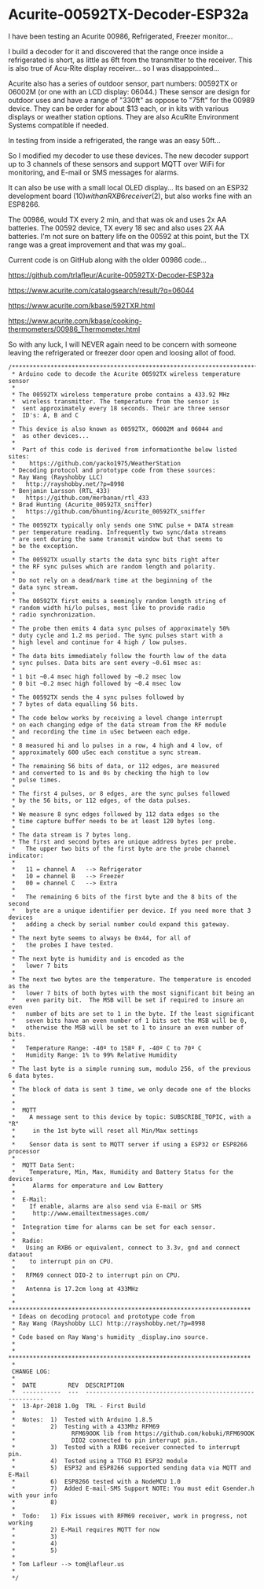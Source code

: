 # Acurite-00592TX-Decoder-ESP32a

I have been testing an Acurite 00986, Refrigerated, Freezer monitor...

I build a decoder for it and discovered that the range once inside a refrigerated is short, as little as 6ft from the transmitter to the receiver. This is also true of Acu-Rite display receiver... so I was disappointed...

Acurite also has a series of outdoor sensor, part numbers: 00592TX or 06002M (or one with an LCD display: 06044.) 
These sensor are design for outdoor uses and have a range of "330ft" as oppose to "75ft" for the 00989 device.
They can be order for about $13 each, or in kits with various displays or weather station options.
They are also AcuRite Environment Systems compatible if needed.

In testing from inside a refrigerated, the range was an easy 50ft...

So I modified my decoder to use these devices. The new decoder support up to 3 channels of these sensors and support MQTT over WiFi for monitoring, and E-mail or SMS messages for alarms.

It can also be use with a small local OLED display... Its based on an ESP32 development board ($10) with an RXB6 receiver ($2), but also works fine with an ESP8266.

The 00986, would TX every 2 min, and that was ok and uses 2x AA batteries. The 00592 device, TX every 18 sec and also uses 2X AA batteries. I'm not sure on battery life on the 00592 at this point, but the TX range was a great improvement and that was my goal..

Current code is on GitHub along with the older 00986 code...

https://github.com/trlafleur/Acurite-00592TX-Decoder-ESP32a

https://www.acurite.com/catalogsearch/result/?q=06044

https://www.acurite.com/kbase/592TXR.html

https://www.acurite.com/kbase/cooking-thermometers/00986_Thermometer.html

So with any luck, I will NEVER again need to be concern with someone leaving the refrigerated or freezer door open and loosing allot of food.


~~~
/**********************************************************************
 * Arduino code to decode the Acurite 00592TX wireless temperature sensor
 *
 * The 00592TX wireless temperature probe contains a 433.92 MHz
 *  wireless transmitter. The temperature from the sensor is
 *  sent approximately every 18 seconds. Their are three sensor
 *  ID's: A, B and C
 *  
 * This device is also known as 00592TX, 06002M and 06044 and 
 *  as other devices...
 *  
 *  Part of this code is derived from informationthe below listed sites:
 *    https://github.com/yacko1975/WeatherStation
 * Decoding protocol and prototype code from these sources:
 * Ray Wang (Rayshobby LLC) 
 *   http://rayshobby.net/?p=8998
 * Benjamin Larsson (RTL_433) 
 *   https://github.com/merbanan/rtl_433
 * Brad Hunting (Acurite_00592TX_sniffer) 
 *   https://github.com/bhunting/Acurite_00592TX_sniffer
 *      
 * The 00592TX typically only sends one SYNC pulse + DATA stream
 * per temperature reading. Infrequently two sync/data streams
 * are sent during the same transmit window but that seems to 
 * be the exception.
 * 
 * The 00592TX usually starts the data sync bits right after
 * the RF sync pulses which are random length and polarity.
 *
 * Do not rely on a dead/mark time at the beginning of the 
 * data sync stream.
 *
 * The 00592TX first emits a seemingly random length string of 
 * random width hi/lo pulses, most like to provide radio
 * radio synchronization.
 *
 * The probe then emits 4 data sync pulses of approximately 50% 
 * duty cycle and 1.2 ms period. The sync pulses start with a 
 * high level and continue for 4 high / low pulses.
 *
 * The data bits immediately follow the fourth low of the data
 * sync pulses. Data bits are sent every ~0.61 msec as:
 *
 * 1 bit ~0.4 msec high followed by ~0.2 msec low
 * 0 bit ~0.2 msec high followed by ~0.4 msec low
 *
 * The 00592TX sends the 4 sync pulses followed by
 * 7 bytes of data equalling 56 bits.
 *
 * The code below works by receiving a level change interrupt 
 * on each changing edge of the data stream from the RF module
 * and recording the time in uSec between each edge.
 *
 * 8 measured hi and lo pulses in a row, 4 high and 4 low, of 
 * approximately 600 uSec each constitue a sync stream.
 *
 * The remaining 56 bits of data, or 112 edges, are measured
 * and converted to 1s and 0s by checking the high to low
 * pulse times.
 *
 * The first 4 pulses, or 8 edges, are the sync pulses followed
 * by the 56 bits, or 112 edges, of the data pulses.
 *
 * We measure 8 sync edges followed by 112 data edges so the 
 * time capture buffer needs to be at least 120 bytes long.
 *
 * The data stream is 7 bytes long.
 * The first and second bytes are unique address bytes per probe.
 *   The upper two bits of the first byte are the probe channel indicator:
 *   
 *   11 = channel A   --> Refrigerator
 *   10 = channel B   --> Freezer
 *   00 = channel C   --> Extra
 *   
 *   The remaining 6 bits of the first byte and the 8 bits of the second
 *   byte are a unique identifier per device. If you need more that 3 devices
 *   adding a check by serial number could expand this gateway.
 *   
 * The next byte seems to always be 0x44, for all of
 *   the probes I have tested.
 *   
 * The next byte is humidity and is encoded as the
 *   lower 7 bits
 *   
 * The next two bytes are the temperature. The temperature is encoded as the
 *   lower 7 bits of both bytes with the most significant bit being an
 *   even parity bit.  The MSB will be set if required to insure an even
 *   number of bits are set to 1 in the byte. If the least significant
 *   seven bits have an even number of 1 bits set the MSB will be 0,
 *   otherwise the MSB will be set to 1 to insure an even number of bits.
 *   
 *   Temperature Range: -40º to 158º F, -40º C to 70º C
 *   Humidity Range: 1% to 99% Relative Humidity
 *   
 * The last byte is a simple running sum, modulo 256, of the previous 6 data bytes.
 * 
 * The block of data is sent 3 time, we only decode one of the blocks
 *
 *  
 *  MQTT
 *    A message sent to this device by topic: SUBSCRIBE_TOPIC, with a "R"
 *     in the 1st byte will reset all Min/Max settings
 *     
 *    Sensor data is sent to MQTT server if using a ESP32 or ESP8266 processor
 *     
 *  MQTT Data Sent:
 *    Temperature, Min, Max, Humidity and Battery Status for the devices
 *     Alarms for emperature and Low Battery
 *    
 *  E-Mail:
 *    If enable, alarms are also send via E-mail or SMS
 *     http://www.emailtextmessages.com/
 *  
 *  Integration time for alarms can be set for each sensor.     
 *  
 *  Radio:
 *   Using an RXB6 or equivalent, connect to 3.3v, gnd and connect dataout
 *    to interrupt pin on CPU.
 *    
 *   RFM69 connect DIO-2 to interrupt pin on CPU.
 *    
 *   Antenna is 17.2cm long at 433MHz
 *  
 * *********************************************************************
 * Ideas on decoding protocol and prototype code from
 * Ray Wang (Rayshobby LLC) http://rayshobby.net/?p=8998
 *
 * Code based on Ray Wang's humidity _display.ino source.
 *
 * *********************************************************************
 * 
 CHANGE LOG:
 *
 *  DATE         REV  DESCRIPTION
 *  -----------  ---  ----------------------------------------------------------
 *  13-Apr-2018 1.0g  TRL - First Build
 *  
 *  Notes:  1)  Tested with Arduino 1.8.5
 *          2)  Testing with a 433Mhz RFM69 
 *                RFM69OOK lib from https://github.com/kobuki/RFM69OOK
 *                DIO2 connected to pin interrupt pin.
 *          3)  Tested with a RXB6 receiver connected to interrupt pin.
 *          4)  Tested using a TTGO R1 ESP32 module
 *          5)  ESP32 and ESP8266 supported sending data via MQTT and E-Mail
 *          6)  ESP8266 tested with a NodeMCU 1.0
 *          7)  Added E-mail-SMS Support NOTE: You must edit Gsender.h with your info
 *          8)
 *          
 *  Todo:   1) Fix issues with RFM69 receiver, work in progress, not working
 *          2) E-Mail requires MQTT for now
 *          3) 
 *          4) 
 *          5) 
 * 
 * Tom Lafleur --> tom@lafleur.us
 * 
 */
~~~
